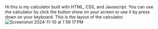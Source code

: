 Hi this is my calculator built with HTML, CSS, and Javascript.
You can use the calculator by click the button show on your screen or use it by press down on your keyboard.
This is the layout of the calculator.
![Screenshot 2024-11-10 at 1 59 17 PM](https://github.com/user-attachments/assets/edb6f1db-f326-4e3f-8d06-b7f213c4cfb8)
